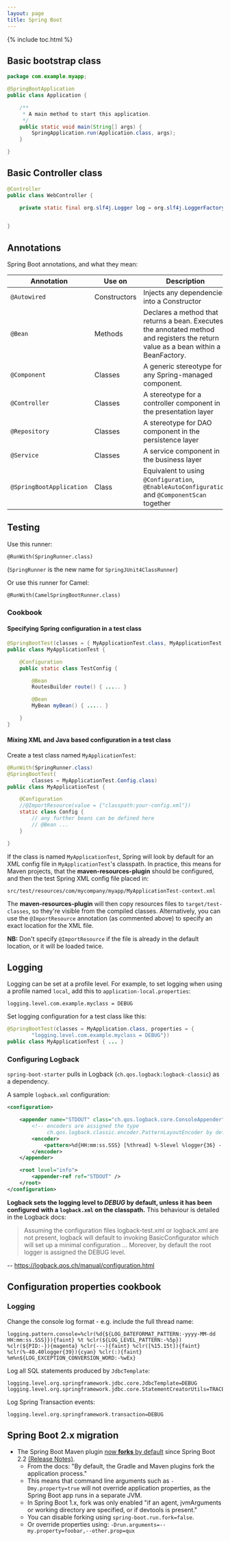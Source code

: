 ```yaml
---
layout: page
title: Spring Boot
---
```


{% include toc.html %}

## Basic bootstrap class

```java
package com.example.myapp;

@SpringBootApplication
public class Application {

    /**
     * A main method to start this application.
     */
    public static void main(String[] args) {
        SpringApplication.run(Application.class, args);
    }

}
```

## Basic Controller class

```java
@Controller
public class WebController {

    private static final org.slf4j.Logger log = org.slf4j.LoggerFactory.getLogger(WebController.class);

    
}

```

## Annotations

Spring Boot annotations, and what they mean:

| Annotation          | Use on        | Description               | Use for                   |
| ------------------- | ------------- | ------------------------- | ------------------------- |
| `@Autowired`        | Constructors  | Injects any dependencies into a Constructor | ... |
| `@Bean`             | Methods       | Declares a method that returns a bean. Executes the annotated method and registers the return value as a bean within a BeanFactory. | Equivalent to `<bean...>` in XML configuration. |
| `@Component`        | Classes       | A generic stereotype for any Spring-managed component. | ... |
| `@Controller`       | Classes       | A stereotype for a controller component in the presentation layer |
| `@Repository`       | Classes       | A stereotype for DAO component in the persistence layer | ... |
| `@Service`          | Classes | A service component in the business layer |
| `@SpringBootApplication` | Class | Equivalent to using `@Configuration`, `@EnableAutoConfiguration` and `@ComponentScan` together | ... |


## Testing

Use this runner:

    @RunWith(SpringRunner.class)

(`SpringRunner` is the new name for `SpringJUnit4ClassRunner`)

Or use this runner for Camel:

    @RunWith(CamelSpringBootRunner.class)

### Cookbook

#### Specifying Spring configuration in a test class

```java
@SpringBootTest(classes = { MyApplicationTest.class, MyApplicationTest.TestConfig.class })
public class MyApplicationTest {

    @Configuration
    public static class TestConfig {

        @Bean
        RoutesBuilder route() { ..... }

        @Bean
        MyBean myBean() { ..... }

    }
}
```

#### Mixing XML and Java based configuration in a test class

Create a test class named `MyApplicationTest`:

```java
@RunWith(SpringRunner.class)
@SpringBootTest(
        classes = MyApplicationTest.Config.class)
public class MyApplicationTest {

    @Configuration
    //@ImportResource(value = {"classpath:your-config.xml"})
    static class Config {
        // any further beans can be defined here
        // @Bean ...
    }

}
```

If the class is named `MyApplicationTest`, Spring will look by default for an XML config file in `MyApplicationTest`'s classpath. In practice, this means for Maven projects, that the **maven-resources-plugin** should be configured, and then the test Spring XML config file placed in:

    src/test/resources/com/mycompany/myapp/MyApplicationTest-context.xml

The **maven-resources-plugin** will then copy resources files to `target/test-classes`, so they're visible from the compiled classes. Alternatively, you can use the `@ImportResource` annotation (as commented above) to specify an exact location for the XML file.

**NB:** Don't specify `@ImportResource` if the file is already in the default location, or it will be loaded twice.

## Logging

Logging can be set at a profile level. For example, to set logging when using a profile named `local`, add this to `application-local.properties`:

    logging.level.com.example.myclass = DEBUG

Set logging configuration for a test class like this:

```java
@SpringBootTest(classes = MyApplication.class, properties = {
        "logging.level.com.example.myclass = DEBUG"})
public class MyApplicationTest { ... }
```

### Configuring Logback

`spring-boot-starter` pulls in Logback (`ch.qos.logback:logback-classic`) as a dependency.

A sample `logback.xml` configuration:

```xml
<configuration>

    <appender name="STDOUT" class="ch.qos.logback.core.ConsoleAppender">
        <!-- encoders are assigned the type
             ch.qos.logback.classic.encoder.PatternLayoutEncoder by default -->
        <encoder>
            <pattern>%d{HH:mm:ss.SSS} [%thread] %-5level %logger{36} - %msg%n</pattern>
        </encoder>
    </appender>

    <root level="info">
        <appender-ref ref="STDOUT" />
    </root>
</configuration>
```

**Logback sets the logging level to _DEBUG_ by default, unless it has been configured with a `logback.xml` on the classpath.**  This behaviour is detailed in the Logback docs:

> Assuming the configuration files logback-test.xml or logback.xml are not present, logback will default to invoking BasicConfigurator which will set up a minimal configuration ... Moreover, by default the root logger is assigned the DEBUG level.

-- https://logback.qos.ch/manual/configuration.html

## Configuration properties cookbook

### Logging

Change the console log format - e.g. include the full thread name:

    logging.pattern.console=%clr(%d{${LOG_DATEFORMAT_PATTERN:-yyyy-MM-dd HH:mm:ss.SSS}}){faint} %t %clr(${LOG_LEVEL_PATTERN:-%5p}) %clr(${PID:-}){magenta} %clr(---){faint} %clr([%15.15t]){faint} %clr(%-40.40logger{39}){cyan} %clr(:){faint} %m%n${LOG_EXCEPTION_CONVERSION_WORD:-%wEx}

Log all SQL statements produced by `JdbcTemplate`:

    logging.level.org.springframework.jdbc.core.JdbcTemplate=DEBUG
    logging.level.org.springframework.jdbc.core.StatementCreatorUtils=TRACE

Log Spring Transaction events:

    logging.level.org.springframework.transaction=DEBUG

## Spring Boot 2.x migration

- The Spring Boot Maven plugin [now **forks** by default][gh-16945] since Spring Boot 2.2 [(Release Notes)][22rn].
  - From the docs: "By default, the Gradle and Maven plugins fork the
application process."
  - This means that command line arguments such as `-Dmy.property=true` will not override application properties, as the Spring Boot app runs in a separate JVM.
  - In Spring Boot 1.x, fork was only enabled "if an agent, jvmArguments or working directory are specified, or if devtools is present."
  - You can disable forking using `spring-boot.run.fork=false`.
  - Or override properties using: `-Drun.arguments=--my.property=foobar,--other.prop=qux`

[gh-16945]: https://github.com/spring-projects/spring-boot/issues/16945
[22rn]: https://github.com/spring-projects/spring-boot/wiki/Spring-Boot-2.2-Release-Notes#fork-enabled-by-default-in-maven-plugin
